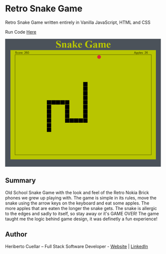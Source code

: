# Retro Snake Game
Retro Snake Game written entirely in Vanilla JavaScript, HTML and CSS

Run Code [Here](https://hcuellar-coder.github.io/SnakeGame/)

![Snake Game](./images/snakeGame.PNG)

## Summary
Old School Snake Game with the look and feel of the Retro Nokia Brick phones we grew up playing with. The game is simple in its rules,
move the snake using the arrow keys on the keyboard and eat some apples. The more apples that are eaten the longer the snake gets.
The snake is allergic to the edges and sadly to itself, so stay away or it's GAME OVER! The game taught me the logic behind game design,
it was definetly a fun experience!

## Author
Heriberto Cuellar – Full Stack Software Developer - [Website](https://heribertocuellar.com) | [LinkedIn](https://www.linkedin.com/in/heriberto-c-5aa11952)
